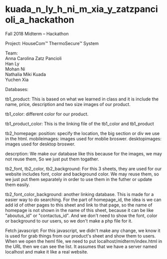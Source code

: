 # kuada_n_ly_h_ni_m_xia_y_zatzpancioli_a_hackathon

Fall 2018 Midterm – Hackathon <br>

Project: HouseCom™ ThermoSecure™ System <br>

Team: <br>
Anna Carolina Zatz Pancioli<br>
Han Ly<br>
Mohan Ni<br>
Nathalia Miki Kuada<br>
Yuchen Xia<br>



Databases:

tb1_product:
This is based on what we learned in class and it is include the name, price, description and two size images of our product.

tb1_color:
different color for our product.

tb1_product_color:
This is the linking file of the tb1_color and tb1_product


tb2_homepage:
position: specify the location, the big section or div we use in the html.
mobileimages: images used for moblie broswer.
desktopimages: images used for desktop broswer.

descrption: We make our database like this because for the images, we may not reuse them, So we just put them togather.

tb2_font, tb2_color, tb2_background:
For this 3 sheets, they are used for our website includes font, color and background color. We may reuse them, so we just put them separately in order to use them in the futher or 
update them easily.

tb2_font_color_background:
another linking database. This is made for a easier way to do searching. For the part of homepage_id, the idea is we can add id of other pages to this sheet and link to that page,
so the name of homepage is not shown in the name of this sheet, because it can be like "aboutus_id" or "contactus_id".
And we don't need to show the font, color or background to our users, so we don't make a php file for it.

Fetch javascript:
For this javascript, we didn't make any change, we know it is used for grab things from our product's sheet and show them to users. When we open the heml file, we need to put
localhost/midterm/index.html in the URL then we can see the list. It assumes that we have a server named localhost and make it like a real website.






